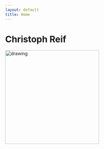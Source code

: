 ```yaml
--- 
layout: default 
title: Home 
---
```


# Christoph Reif

<img src="https://www.wildlifeonline.me.uk/assets/ugc/gallery/lawn_grey_squirrel.jpg" alt="drawing" width="300"/>
<!-- ![Squirrel](https://www.wildlifeonline.me.uk/assets/ugc/gallery/lawn_grey_squirrel.jpg) -->
